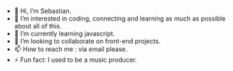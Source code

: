 - 👋 Hi, I’m Sebastian.
- 👀 I’m interested in coding, connecting and learning as much as possible about all of this. 
- 🌱 I’m currently learning javascript.
- 💞️ I’m looking to collaborate on front-end projects.
- 📫 How to reach me : via email please.
- ⚡ Fun fact: I used to be a music producer.

<!---
Sebasls17/Sebasls17 is a ✨ special ✨ repository because its `README.md` (this file) appears on your GitHub profile.
You can click the Preview link to take a look at your changes.
--->
